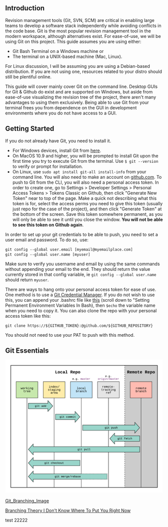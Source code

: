 ## Introduction

Revision management tools (Git, SVN, SCM) are critical in enabling large teams to develop a software stack independently while avoiding conflicts in the code base. Git is the most popular revision management tool in the modern workspace, although alternatives exist. For ease-of-use, we will be using Git on this project. This guide assumes you are using either:
* Git Bash Terminal on a Windows machine or 
* The terminal on a UNIX-based machine (Mac, Linux). 

For Linux discussion, I will be assuming you are using a Debian-based distribution. If you are not using one, resources related to your distro should still be plentiful online.

This guide will cover mainly cover Git on the command line. Desktop GUIs for Git & Github do exist and are supported on Windows, but aside from ease-of-use visualizing the revision tree of the project, there aren't many advantages to using them exclusively. Being able to use Git from your terminal frees you from dependence on the GUI in development environments where you do not have access to a GUI. 

## Getting Started

If you do not already have Git, you need to install it. 
 * For Windows devices, install Git from [here](https://git-scm.com/download/win).
 * On MacOS 10.9 and higher, you will be prompted to install Git upon the first time you try to execute Git from the terminal. Use ```$ git --version``` to verify or prompt for installation.
 * On Linux, use ```sudo apt install git-all install-info``` from your command line.
You will also need to make an account on [github.com](https://github.com/). To push to Git from the CLI, you will also need a personal access token. In order to create one, go to Settings > Developer Settings > Personal Access Tokens > Tokens Classic on Github, then click "Generate New Token" near to top of the page. Make a quick not describing what this token is for, select the access perms you need to give this token (usually just repo for the case of the project), and then click "Generate Token" at the bottom of the screen. Save this token somewhere permanent, as you will only be able to see it until you close the window. **You will not be able to see this token on Github again**.

In order to set up your git credentials to be able to push, you need to set a user email and password. To do so, use: 

    git config --global user.email [myemail@myemailplace.com] 
    git config --global user.name [myuser]

Make sure to verify you username and email by using the same commands without appending your email to the end. They should return the value currently stored in that config variable, ie ```git config --global user.name``` should return `myuser`.

There are ways to hang onto your personal access token for ease of use. One method is to use a [Git Credential Manager](https://github.blog/2022-04-07-git-credential-manager-authentication-for-everyone/). If you do not wish to use this, you can append your .bashrc file like [this](https://devconnected.com/set-environment-variable-bash-how-to/) (scroll down to "Setting Permanent Environment Variables In Bash), then ```$echo``` the variable name when you need to copy it. You can also clone the repo with your personal access token like this:

    git clone https://${GITHUB_TOKEN}:@github.com/${GITHUB_REPOSITORY}

You should not need to use your PAT to push with this method.

## Git Essentials
![Git_Staging_Image](/Acceleration_Docs/Acceleration_Doc_Images/nm1w0gnf2zh11.png)

[Git_Branching_Image](link)


[Branching Theory I Don't Know Where To Put You Right Now](https://nvie.com/posts/a-successful-git-branching-model/)

test 22222

